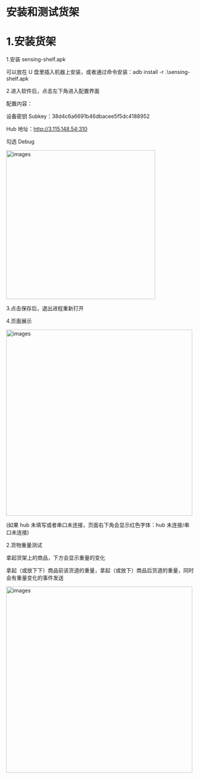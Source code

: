 # 安装和测试货架

# 1.安装货架

1.安装 sensing-shelf.apk

可以放在 U 盘里插入机器上安装，或者通过命令安装：adb install -r .\sensing-shelf.apk

2.进入软件后，点击左下角进入配置界面

配置内容：

设备密钥 Subkey：38d4c6a6691b46dbacee5f5dc4188952

Hub 地址：http://3.115.148.54:310

勾选 Debug

<img style="width:400px" class="right" src="https://sensingstore.oss-cn-shanghai.aliyuncs.com/Troncell/Knowledge/Docs/UnmannedShop/images/Huojia/1.jpg" alt="images" />

3.点击保存后，退出进程重新打开

4.页面展示

<img style="width:500px" class="right" src="https://sensingstore.oss-cn-shanghai.aliyuncs.com/Troncell/Knowledge/Docs/UnmannedShop/images/Huojia/2.png" alt="images" />

(如果 hub 未填写或者串口未连接，页面右下角会显示红色字体：hub 未连接/串口未连接)

2.货物重量测试

拿起货架上的商品，下方会显示重量的变化

拿起（或放下下）商品前该货道的重量，拿起（或放下）商品后货道的重量，同时会有重量变化的事件发送

<img style="width:500px" class="right" src="https://sensingstore.oss-cn-shanghai.aliyuncs.com/Troncell/Knowledge/Docs/UnmannedShop/images/Huojia/3.png" alt="images" />
